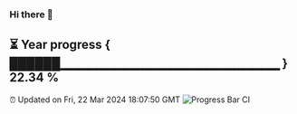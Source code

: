 ### Hi there 👋
⏳ Year progress { ██████▁▁▁▁▁▁▁▁▁▁▁▁▁▁▁▁▁▁▁▁▁▁▁▁ } 22.34 %
---
⏰ Updated on Fri, 22 Mar 2024 18:07:50 GMT
![Progress Bar CI](https://github.com/Moyi321/Moyi321/workflows/Progress%20Bar%20CI/badge.svg)
